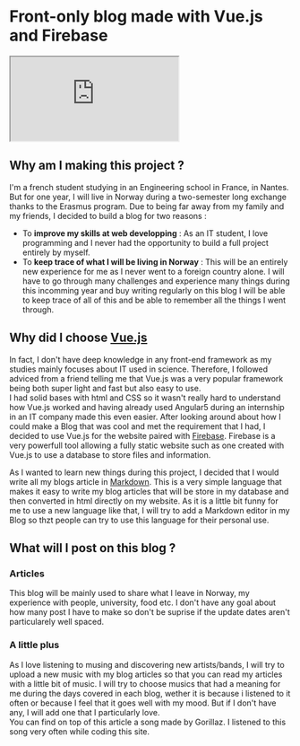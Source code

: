 # Front-only blog made with Vue.js and Firebase

<iframe
src="https://www.youtube.com/embed/E5yFcdPAGv0">
</iframe>

## Why am I making this project ?

I'm a french student studying in an Engineering school in France, in Nantes. But for one year, I will live in Norway during a two-semester long exchange thanks to the Erasmus program. Due to being far away from my family and my friends, I decided to build a blog for two reasons :

- To **improve my skills at web developping** : As an IT student, I love programming and I never had the opportunity to build a full project entirely by myself.
- To **keep trace of what I will be living in Norway** : This will be an entirely new experience for me as I never went to a foreign country alone. I will have to go through many challenges and experience many things during this incomming year and buy writing regularly on this blog I will be able to keep trace of all of this and be able to remember all the things I went through.

## Why did I choose [Vue.js](https://vuejs.org/)

In fact, I don't have deep knowledge in any front-end framework as my studies mainly focuses about IT used in science. Therefore, I followed adviced from a friend telling me that Vue.js was a very popular framework being both super light and fast but also easy to use.  
I had solid bases with html and CSS so it wasn't really hard to understand how Vue.js worked and having already used Angular5 during an internship in an IT company made this even easier. After looking around about how I could make a Blog that was cool and met the requirement that I had, I decided to use Vue.js for the website paired with [Firebase](https://firebase.google.com/). Firebase is a very powerfull tool allowing a fully static website such as one created with Vue.js to use a database to store files and information.

As I wanted to learn new things during this project, I decided that I would write all my blogs article in [Markdown](https://en.wikipedia.org/wiki/Markdown). This is a very simple language that makes it easy to write my blog articles that will be store in my database and then converted in html directly on my website. As it is a little bit funny for me to use a new language like that, I will try to add a Markdown editor in my Blog so thzt people can try to use this language for their personal use.

## What will I post on this blog ?

### Articles

This blog will be mainly used to share what I leave in Norway, my experience with people, university, food etc. I don't have any goal about how many post I have to make so don't be suprise if the update dates aren't particularely well spaced.

### A little plus

As I love listening to musing and discovering new artists/bands, I will try to upload a new music with my blog articles so that you can read my articles with a little bit of music. I will try to choose musics that had a meaning for me during the days covered in each blog, wether it is because i listened to it often or because I feel that it goes well with my mood. But if I don't have any, I will add one that I particularly love.  
You can find on top of this article a song made by Gorillaz. I listened to this song very often while coding this site.
